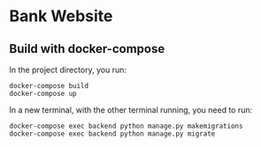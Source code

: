 # Bank Website

## Build with docker-compose

In the project directory, you run:

```
docker-compose build
docker-compose up
```

In a new terminal, with the other terminal running, you need to run:

```
docker-compose exec backend python manage.py makemigrations
docker-compose exec backend python manage.py migrate
```
